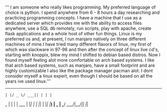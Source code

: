''' I am someone who really likes programming. My preferred language of choice
is python. I spend anywhere from 6 - 8 hours a day researching and practicing
programming concepts. I have a machine that I use as a dedicated server which
provides me with the ability to access files anywhere, use a SQL db remotely,
run scripts, play with apache, create flask applications and a whole host of
other fun things. Linux is my preferred os and, at present, I run manjaro
	natively on three different machines of mine.I have tried many different flavors
of linux, my first of which was slackware in 97-98 and then after the concept
of linux live cd's, starting with knoppix, blew my mind I shifted to debian
based distros. Now I found myself feeling alot more comfortable on arch based
systems. I like that arch based systems, such as manjaro, have a small footprint
and are highly customizable I also like the package manager pacman alot.
I dont consider myself a linux expert, even though I should be based on all the
years ive used linux.'''
 _  ___  ____  _   _ 
    | |/ _ \/ ___|| | | |
 _  | | | | \___ \| |_| |
| |_| | |_| |___) |  _  |
 \___/ \___/|____/|_| |_|
